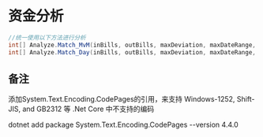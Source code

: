 # 资金分析

```csharp
//统一使用以下方法进行分析
int[] Analyze.Match_MvM(inBills, outBills, maxDeviation, maxDateRange, inLevel, outLevel);
int[] Analyze.Match_Day(inBills, outBills, maxDeviation, maxDateRange, inLevel, outLevel);

```
## 备注

添加System.Text.Encoding.CodePages的引用，来支持 Windows-1252, Shift-JIS, and GB2312 等 .Net Core 中不支持的编码

dotnet add package System.Text.Encoding.CodePages --version 4.4.0